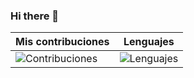### Hi there 👋

[Contribuciones]: https://github-readme-stats.vercel.app/api?username=juaniarguello&theme=react
[Lenguajes]: https://github-readme-stats.vercel.app/api/top-langs/?username=juaniarguello&theme=react

| Mis contribuciones | Lenguajes
| ----------- | -----------
| ![Contribuciones] | ![Lenguajes]|


<!--
**juaniarguello/juaniarguello** is a ✨ _special_ ✨ repository because its `README.md` (this file) appears on your GitHub profile.

Here are some ideas to get you started:

- 🔭 I’m currently working on ...
- 🌱 I’m currently learning ...
- 👯 I’m looking to collaborate on ...
- 🤔 I’m looking for help with ...
- 💬 Ask me about ...
- 📫 How to reach me: ...
- 😄 Pronouns: ...
- ⚡ Fun fact: ...
-->
